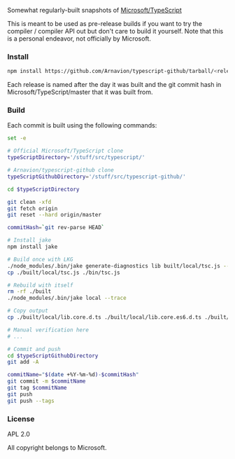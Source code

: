 Somewhat regularly-built snapshots of [Microsoft/TypeScript](https://github.com/Microsoft/TypeScript)

This is meant to be used as pre-release builds if you want to try the compiler / compiler API out but don't care to build it yourself. Note that this is a personal endeavor, not officially by Microsoft.


### Install

``` sh
npm install https://github.com/Arnavion/typescript-github/tarball/<release name>
```

Each release is named after the day it was built and the git commit hash in Microsoft/TypeScript/master that it was built from.


### Build

Each commit is built using the following commands:

```sh
set -e

# Official Microsoft/TypeScript clone
typeScriptDirectory='/stuff/src/typescript/'

# Arnavion/typescript-github clone
typeScriptGithubDirectory='/stuff/src/typescript-github/'

cd $typeScriptDirectory

git clean -xfd
git fetch origin
git reset --hard origin/master

commitHash=`git rev-parse HEAD`

# Install jake
npm install jake

# Build once with LKG
./node_modules/.bin/jake generate-diagnostics lib built/local/tsc.js --trace
cp ./built/local/tsc.js ./bin/tsc.js

# Rebuild with itself
rm -rf ./built
./node_modules/.bin/jake local --trace

# Copy output
cp ./built/local/lib.core.d.ts ./built/local/lib.core.es6.d.ts ./built/local/lib.d.ts ./built/local/lib.dom.d.ts ./built/local/lib.es6.d.ts ./built/local/lib.webworker.d.ts ./built/local/tsc.js ./built/local/typescriptServices.d.ts ./built/local/typescriptServices.js ./bin/tsc $typeScriptGithubDirectory

# Manual verification here
# ...

# Commit and push
cd $typeScriptGithubDirectory
git add -A

commitName="$(date +%Y-%m-%d)-$commitHash"
git commit -m $commitName
git tag $commitName
git push
git push --tags
```


### License

APL 2.0

All copyright belongs to Microsoft.
